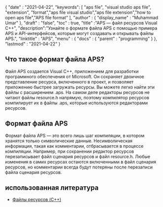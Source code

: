 {
  "date" : "2021-04-22",
  "keywords": [ "aps file", "visual studio aps file", "extension", "format","aps file visual studio","aps file extension","how to open aps file","APS file format" ],
  "author" : {
    "display_name" : "Muhammad Umar"
},
  "draft" : "false",
  "toc" : true,
  "title" :"APS — файл ресурсов Visual C++",
  "description":"Узнайте о формате файла APS с помощью примера APS и API-интерфейсов, которые могут создавать и открывать файлы APS.",
  "linktitle" : "APS",
  "menu" : {
    "docs" : {
      "parent" : "programming"
}
},
  "lastmod" : "2021-04-22"
}

## Что такое формат файла APS?
Файл APS создается Visual C++, приложением для разработки программного обеспечения от Microsoft. Он сохраняет двоичное представление ресурса, включенного в проект, и позволяет приложению быстрее загружать ресурсы. Вы можете легко найти эти файлы с расширением .aps. На самом деле редакторы ресурсов не читают файлы resource.h напрямую, поэтому компилятор ресурсов компилирует их в файлы .aps, которые используются редакторами ресурсов.

## Формат файла APS
Формат файла APS — это всего лишь шаг компиляции, в котором хранятся только символические данные. Несимволическая информация, такая как комментарии, отбрасывается в процессе компиляции. Например, при сохранении редактор ресурсов перезаписывает файл сценария ресурсов и файл resource.h. Любые изменения в самих ресурсах остаются включенными в файл сценария ресурсов, но комментарии всегда будут потеряны после перезаписи файла сценария ресурсов.


## использованная литература

* [Файлы ресурсов (C++)](https://learn.microsoft.com/en-us/cpp/windows/resource-files-visual-studio?view=msvc-160)
 


